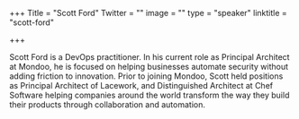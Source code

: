 +++
Title = "Scott Ford"
Twitter = ""
image = ""
type = "speaker"
linktitle = "scott-ford"

+++

Scott Ford is a DevOps practitioner. In his current role as Principal Architect at Mondoo, he is focused on helping businesses automate security without adding friction to innovation. Prior to joining Mondoo, Scott held positions as Principal Architect of Lacework, and Distinguished Architect at Chef Software helping companies around the world transform the way they build their products through collaboration and automation.